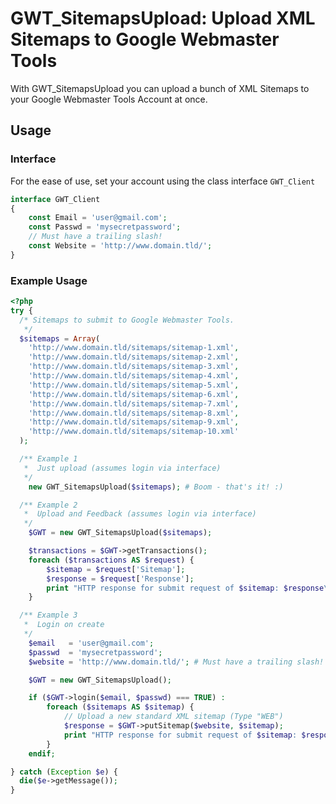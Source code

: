 # GWT_SitemapsUpload: Upload XML Sitemaps to Google Webmaster Tools

With GWT_SitemapsUpload you can upload a bunch of XML Sitemaps to your Google Webmaster Tools Account at once.

## Usage

### Interface
For the ease of use, set your account using the class interface `GWT_Client`
```php
interface GWT_Client
{
    const Email = 'user@gmail.com';
    const Passwd = 'mysecretpassword';
    // Must have a trailing slash!
    const Website = 'http://www.domain.tld/';
}
```

### Example Usage
```php
<?php
try {
  /* Sitemaps to submit to Google Webmaster Tools.
   */
  $sitemaps = Array(
    'http://www.domain.tld/sitemaps/sitemap-1.xml',
    'http://www.domain.tld/sitemaps/sitemap-2.xml',
    'http://www.domain.tld/sitemaps/sitemap-3.xml',
    'http://www.domain.tld/sitemaps/sitemap-4.xml',
    'http://www.domain.tld/sitemaps/sitemap-5.xml',
    'http://www.domain.tld/sitemaps/sitemap-6.xml',
    'http://www.domain.tld/sitemaps/sitemap-7.xml',
    'http://www.domain.tld/sitemaps/sitemap-8.xml',
    'http://www.domain.tld/sitemaps/sitemap-9.xml',
    'http://www.domain.tld/sitemaps/sitemap-10.xml'
  );
```
```php
  /** Example 1
   *  Just upload (assumes login via interface)
   */
    new GWT_SitemapsUpload($sitemaps); # Boom - that's it! :)
```
```php
  /** Example 2
   *  Upload and Feedback (assumes login via interface)
   */
    $GWT = new GWT_SitemapsUpload($sitemaps);

    $transactions = $GWT->getTransactions();
    foreach ($transactions AS $request) {
        $sitemap = $request['Sitemap'];
        $response = $request['Response'];
        print "HTTP response for submit request of $sitemap: $response\n";
    }
```
```php
  /** Example 3
   *  Login on create
   */
    $email   = 'user@gmail.com';
    $passwd  = 'mysecretpassword';
    $website = 'http://www.domain.tld/'; # Must have a trailing slash!

    $GWT = new GWT_SitemapsUpload();

    if ($GWT->login($email, $passwd) === TRUE) :
        foreach ($sitemaps AS $sitemap) {
            // Upload a new standard XML sitemap (Type "WEB")
            $response = $GWT->putSitemap($website, $sitemap);
            print "HTTP response for submit request of $sitemap: $response\n";
        }
    endif;

} catch (Exception $e) {
  die($e->getMessage());
}
```